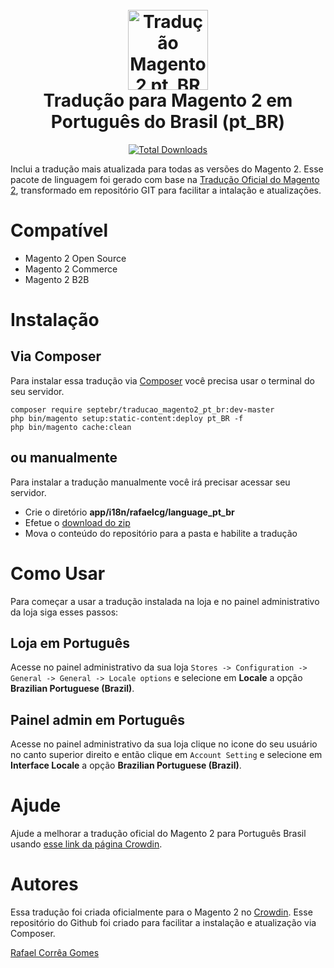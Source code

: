 <h1 align="center">
  <br>
    <img src="https://i.imgur.com/d8QEHRb.png" alt="Tradução Magento 2 pt_BR" width="128" height="128" title="Tradução Magento 2 pt_BR"/> 
  <br>
  Tradução para Magento 2 em Português do Brasil (pt_BR)
  <br>
</h1>

<p align="center">  
  <a href="https://packagist.org/packages/rafaelstz/traducao_magento2_pt_br"><img src="https://img.shields.io/packagist/dt/rafaelstz/traducao_magento2_pt_br.svg" alt="Total Downloads"></a>
</p>

Inclui a tradução mais atualizada para todas as versões do Magento 2.
Esse pacote de linguagem foi gerado com base na [Tradução Oficial do Magento 2](https://crowdin.com/project/magento-2/pt-BR), transformado em repositório GIT para facilitar a intalação e atualizações.

# Compatível

- Magento 2 Open Source
- Magento 2 Commerce
- Magento 2 B2B

# Instalação

## Via Composer 

Para instalar essa tradução via [Composer](https://getcomposer.org) você precisa usar o terminal do seu servidor.

```
composer require septebr/traducao_magento2_pt_br:dev-master
php bin/magento setup:static-content:deploy pt_BR -f
php bin/magento cache:clean
```

## ou manualmente

Para instalar a tradução manualmente você irá precisar acessar seu servidor.

* Crie o diretório **app/i18n/rafaelcg/language_pt_br**
* Efetue o [download do zip](https://github.com/rafaelstz/traducao_magento2_pt_br/archive/master.zip)
* Mova o conteúdo do repositório para a pasta e habilite a tradução

# Como Usar

Para começar a usar a tradução instalada na loja e no painel administrativo da loja siga esses passos:

## Loja em Português
Acesse no painel administrativo da sua loja `Stores -> Configuration -> General -> General -> Locale options` e selecione em **Locale** a opção **Brazilian Portuguese (Brazil)**.

## Painel admin em Português
Acesse no painel administrativo da sua loja clique no icone do seu usuário no canto superior direito e então clique em `Account Setting` e selecione em **Interface Locale** a opção **Brazilian Portuguese (Brazil)**.

# Ajude

Ajude a melhorar a tradução oficial do Magento 2 para Português Brasil usando [esse link da página Crowdin](https://crowdin.com/project/magento-2/pt-BR).

# Autores
Essa tradução foi criada oficialmente para o Magento 2 no [Crowdin](https://crowdin.com/project/magento-2).
Esse repositório do Github foi criado para facilitar a instalação e atualização via Composer.

[Rafael Corrêa Gomes](https://github.com/rafaelstz)
